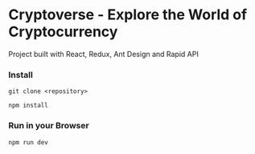 # Cryptoverse - Explore the World of Cryptocurrency

Project built with React, Redux, Ant Design and Rapid API

### Install

`git clone <repository>`

`npm install`

### Run in your Browser

`npm run dev`
